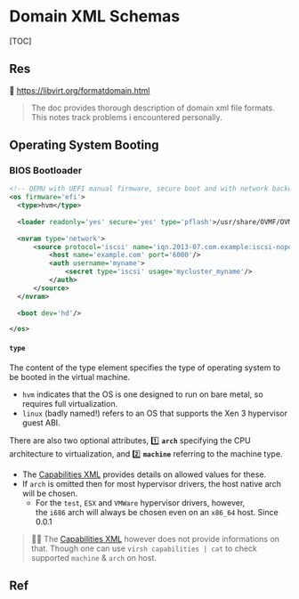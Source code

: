 # Domain XML Schemas

[TOC]



## Res
🔗 https://libvirt.org/formatdomain.html

> The doc provides thorough description of domain xml file formats. This notes track problems i encountered personally.



## Operating System Booting
### BIOS Bootloader
```xml
<!-- QEMU with UEFI manual firmware, secure boot and with network backed NVRAM'-->
<os firmware='efi'>
  <type>hvm</type>
  
  <loader readonly='yes' secure='yes' type='pflash'>/usr/share/OVMF/OVMF_CODE.fd</loader>
  
  <nvram type='network'>
	  <source protocol='iscsi' name='iqn.2013-07.com.example:iscsi-nopool/0'>
		  <host name='example.com' port='6000'/>
		  <auth username='myname'>
			  <secret type='iscsi' usage='mycluster_myname'/>
		  </auth>
	  </source>
  </nvram>
  
  <boot dev='hd'/>

</os>
```

#### `type`
The content of the type element specifies the type of operating system to be booted in the virtual machine. 
- `hvm` indicates that the OS is one designed to run on bare metal, so requires full virtualization. 
- `linux` (badly named!) refers to an OS that supports the Xen 3 hypervisor guest ABI.

There are also two optional attributes, 1️⃣ **`arch`** specifying the CPU architecture to virtualization, and 2️⃣ **`machine`** referring to the machine type. 
- The [Capabilities XML](https://libvirt.org/formatcaps.html) provides details on allowed values for these. 
- If `arch` is omitted then for most hypervisor drivers, the host native arch will be chosen.
	- For the `test`, `ESX` and `VMWare` hypervisor drivers, however, the `i686` arch will always be chosen even on an `x86_64` host. Since 0.0.1


> 🤷‍♀️ The [Capabilities XML](https://libvirt.org/formatcaps.html) however does not provide informations on that. Though one can use `virsh capabilities | cat` to check supported `machine` & `arch` on host. 



## Ref
[Example domain XML config]: https://libvirt.org/drvqemu.html#id25

[20.21. Example Domain XML Configuration]: https://access.redhat.com/documentation/en-us/red_hat_enterprise_linux/6/html/virtualization_administration_guide/section-libvirt-dom-xml-example

